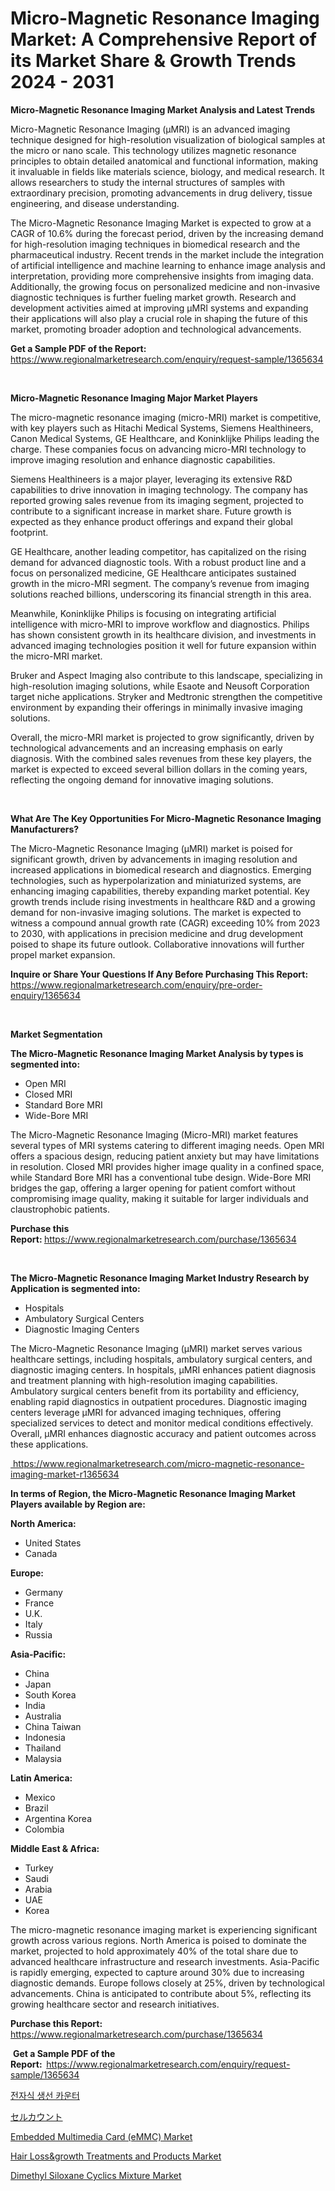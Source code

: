 <p><h1>Micro-Magnetic Resonance Imaging Market: A Comprehensive Report of its Market Share & Growth Trends 2024 - 2031</h1></p><p><strong>Micro-Magnetic Resonance Imaging Market Analysis and Latest Trends</strong></p>
<p><p>Micro-Magnetic Resonance Imaging (μMRI) is an advanced imaging technique designed for high-resolution visualization of biological samples at the micro or nano scale. This technology utilizes magnetic resonance principles to obtain detailed anatomical and functional information, making it invaluable in fields like materials science, biology, and medical research. It allows researchers to study the internal structures of samples with extraordinary precision, promoting advancements in drug delivery, tissue engineering, and disease understanding.</p><p>The Micro-Magnetic Resonance Imaging Market is expected to grow at a CAGR of 10.6% during the forecast period, driven by the increasing demand for high-resolution imaging techniques in biomedical research and the pharmaceutical industry. Recent trends in the market include the integration of artificial intelligence and machine learning to enhance image analysis and interpretation, providing more comprehensive insights from imaging data. Additionally, the growing focus on personalized medicine and non-invasive diagnostic techniques is further fueling market growth. Research and development activities aimed at improving μMRI systems and expanding their applications will also play a crucial role in shaping the future of this market, promoting broader adoption and technological advancements.</p></p>
<p><strong>Get a Sample PDF of the Report:&nbsp;</strong> <a href="https://www.regionalmarketresearch.com/enquiry/request-sample/1365634">https://www.regionalmarketresearch.com/enquiry/request-sample/1365634</a></p>
<p>&nbsp;</p>
<p><strong>Micro-Magnetic Resonance Imaging Major Market Players</strong></p>
<p><p>The micro-magnetic resonance imaging (micro-MRI) market is competitive, with key players such as Hitachi Medical Systems, Siemens Healthineers, Canon Medical Systems, GE Healthcare, and Koninklijke Philips leading the charge. These companies focus on advancing micro-MRI technology to improve imaging resolution and enhance diagnostic capabilities.</p><p>Siemens Healthineers is a major player, leveraging its extensive R&D capabilities to drive innovation in imaging technology. The company has reported growing sales revenue from its imaging segment, projected to contribute to a significant increase in market share. Future growth is expected as they enhance product offerings and expand their global footprint.</p><p>GE Healthcare, another leading competitor, has capitalized on the rising demand for advanced diagnostic tools. With a robust product line and a focus on personalized medicine, GE Healthcare anticipates sustained growth in the micro-MRI segment. The company’s revenue from imaging solutions reached billions, underscoring its financial strength in this area.</p><p>Meanwhile, Koninklijke Philips is focusing on integrating artificial intelligence with micro-MRI to improve workflow and diagnostics. Philips has shown consistent growth in its healthcare division, and investments in advanced imaging technologies position it well for future expansion within the micro-MRI market.</p><p>Bruker and Aspect Imaging also contribute to this landscape, specializing in high-resolution imaging solutions, while Esaote and Neusoft Corporation target niche applications. Stryker and Medtronic strengthen the competitive environment by expanding their offerings in minimally invasive imaging solutions.</p><p>Overall, the micro-MRI market is projected to grow significantly, driven by technological advancements and an increasing emphasis on early diagnosis. With the combined sales revenues from these key players, the market is expected to exceed several billion dollars in the coming years, reflecting the ongoing demand for innovative imaging solutions.</p></p>
<p>&nbsp;</p>
<p><strong>What Are The Key Opportunities For Micro-Magnetic Resonance Imaging Manufacturers?</strong></p>
<p><p>The Micro-Magnetic Resonance Imaging (μMRI) market is poised for significant growth, driven by advancements in imaging resolution and increased applications in biomedical research and diagnostics. Emerging technologies, such as hyperpolarization and miniaturized systems, are enhancing imaging capabilities, thereby expanding market potential. Key growth trends include rising investments in healthcare R&D and a growing demand for non-invasive imaging solutions. The market is expected to witness a compound annual growth rate (CAGR) exceeding 10% from 2023 to 2030, with applications in precision medicine and drug development poised to shape its future outlook. Collaborative innovations will further propel market expansion.</p></p>
<p><strong>Inquire or Share Your Questions If Any Before Purchasing This Report:</strong> <a href="https://www.regionalmarketresearch.com/enquiry/pre-order-enquiry/1365634">https://www.regionalmarketresearch.com/enquiry/pre-order-enquiry/1365634</a></p>
<p>&nbsp;</p>
<p><strong>Market Segmentation</strong></p>
<p><strong>The Micro-Magnetic Resonance Imaging Market Analysis by types is segmented into:</strong></p>
<p><ul><li>Open MRI</li><li>Closed MRI</li><li>Standard Bore MRI</li><li>Wide-Bore MRI</li></ul></p>
<p><p>The Micro-Magnetic Resonance Imaging (Micro-MRI) market features several types of MRI systems catering to different imaging needs. Open MRI offers a spacious design, reducing patient anxiety but may have limitations in resolution. Closed MRI provides higher image quality in a confined space, while Standard Bore MRI has a conventional tube design. Wide-Bore MRI bridges the gap, offering a larger opening for patient comfort without compromising image quality, making it suitable for larger individuals and claustrophobic patients.</p></p>
<p><strong>Purchase this Report:&nbsp;</strong><a href="https://www.regionalmarketresearch.com/purchase/1365634">https://www.regionalmarketresearch.com/purchase/1365634</a></p>
<p>&nbsp;</p>
<p><strong>The Micro-Magnetic Resonance Imaging Market Industry Research by Application is segmented into:</strong></p>
<p><ul><li>Hospitals</li><li>Ambulatory Surgical Centers</li><li>Diagnostic Imaging Centers</li></ul></p>
<p><p>The Micro-Magnetic Resonance Imaging (μMRI) market serves various healthcare settings, including hospitals, ambulatory surgical centers, and diagnostic imaging centers. In hospitals, μMRI enhances patient diagnosis and treatment planning with high-resolution imaging capabilities. Ambulatory surgical centers benefit from its portability and efficiency, enabling rapid diagnostics in outpatient procedures. Diagnostic imaging centers leverage μMRI for advanced imaging techniques, offering specialized services to detect and monitor medical conditions effectively. Overall, μMRI enhances diagnostic accuracy and patient outcomes across these applications.</p></p>
<p><a href="https://www.regionalmarketresearch.com/micro-magnetic-resonance-imaging-market-r1365634">&nbsp;https://www.regionalmarketresearch.com/micro-magnetic-resonance-imaging-market-r1365634</a></p>
<p><strong>In terms of Region, the Micro-Magnetic Resonance Imaging Market Players available by Region are:</strong></p>
<p>
    <p> <strong> North America: </strong>
        <ul>
            <li>United States</li>
            <li>Canada</li>
        </ul>
        </p> 
    <p> <strong> Europe: </strong>
        <ul>
            <li>Germany</li>
            <li>France</li>
            <li>U.K.</li>
            <li>Italy</li>
            <li>Russia</li>
        </ul>
        </p> 
    <p> <strong> Asia-Pacific: </strong>
        <ul>
            <li>China</li>
            <li>Japan</li>
            <li>South Korea</li>
            <li>India</li>
            <li>Australia</li>
            <li>China Taiwan</li>
            <li>Indonesia</li>
            <li>Thailand</li>
            <li>Malaysia</li>
        </ul>
        </p> 
    <p> <strong> Latin America: </strong>
        <ul>
            <li>Mexico</li>
            <li>Brazil</li>
            <li>Argentina Korea</li>
            <li>Colombia</li>
        </ul>
        </p> 
    <p> <strong> Middle East & Africa: </strong>
        <ul>
            <li>Turkey</li>
            <li>Saudi</li>
            <li>Arabia</li>
            <li>UAE</li>
            <li>Korea</li>
        </ul>
    </p>
    </p>
<p><p>The micro-magnetic resonance imaging market is experiencing significant growth across various regions. North America is poised to dominate the market, projected to hold approximately 40% of the total share due to advanced healthcare infrastructure and research investments. Asia-Pacific is rapidly emerging, expected to capture around 30% due to increasing diagnostic demands. Europe follows closely at 25%, driven by technological advancements. China is anticipated to contribute about 5%, reflecting its growing healthcare sector and research initiatives.</p></p>
<p><strong>Purchase this Report: </strong><a href="https://www.regionalmarketresearch.com/purchase/1365634">https://www.regionalmarketresearch.com/purchase/1365634</a></p>
<p>&nbsp;<strong>Get a Sample PDF of the Report:&nbsp;&nbsp;</strong><a href="https://www.regionalmarketresearch.com/enquiry/request-sample/1365634">https://www.regionalmarketresearch.com/enquiry/request-sample/1365634</a></p>
<p><strong></strong></p>
<p><p><a href="https://medium.com/@cute_priencsss/%EA%B8%80%EB%A1%9C%EB%B2%8C-%EC%A0%84%EC%9E%90-%EC%96%B4%EB%A5%98-%EC%B9%B4%EC%9A%B4%ED%84%B0-%EC%8B%9C%EC%9E%A5-%EB%8F%99%ED%96%A5-%EB%B0%8F-%EC%A7%80%EC%97%AD%EB%B3%84-%EC%9C%A0%ED%98%95%EB%B3%84-%EC%8B%9C%EA%B0%84%EB%8B%B9-150%ED%86%A4-%EC%9D%B4%ED%95%98-150-300%ED%86%A4-300%ED%86%A4-%EC%B4%88%EA%B3%BC-%EA%B3%BC-%EC%9D%91%EC%9A%A9-%EB%B6%84%EC%95%BC-%EC%88%98%EC%82%B0-%EC%96%91%EC%8B%9D-%EC%97%B0%EA%B5%AC-%EA%B0%9C%EB%B0%9C-%EC%8B%A4%ED%97%98%EC%8B%A4-%EC%9E%90%EC%97%B0-%EB%B3%B4%ED%98%B8-%EA%B8%B0%ED%83%80-%EC%97%90-ebbea3305052?postPublishedType=repub">전자식 생선 카운터</a></p><p><a href="https://medium.com/@rhetthirte2023/%E3%82%B0%E3%83%AD%E3%83%BC%E3%83%90%E3%83%AB%E7%B4%B0%E8%83%9E%E8%A8%88%E6%95%B0%E7%94%A3%E6%A5%AD%E5%88%86%E6%9E%90-%E5%B8%82%E5%A0%B4%E3%82%B7%E3%82%A7%E3%82%A2-%E6%88%90%E9%95%B7-%E3%83%88%E3%83%AC%E3%83%B3%E3%83%89-%E3%81%8A%E3%82%88%E3%81%B32024%E5%B9%B4%E3%81%8B%E3%82%892031%E5%B9%B4%E3%81%BE%E3%81%A7%E3%81%AE%E4%BA%88%E6%B8%AC-a5bc7335e90d">セルカウント</a></p><p><a href="https://medium.com/@barbarakss89/embedded-multimedia-card-emmc-market-industry-landscape-growth-trajectories-and-global-markets-197bde61c9f1?postPublishedType=repub">Embedded Multimedia Card (eMMC) Market</a></p><p><a href="https://medium.com/@barbarakss89/navigating-the-global-hair-loss-growth-treatments-and-products-market-landscape-trends-forecasts-4dd37a63520d?postPublishedType=repub">Hair Loss&growth Treatments and Products Market</a></p><p><a href="https://issuu.com/reportprime-2/docs/dimethyl-siloxane-cyclics-mixture-m_52fcc6bda9877a">Dimethyl Siloxane Cyclics Mixture Market</a></p></p>